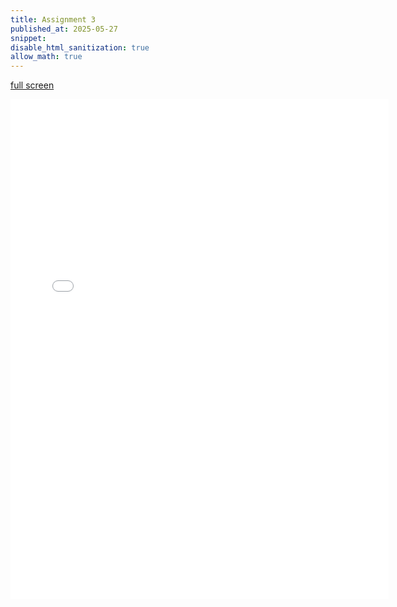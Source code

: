 ```yaml
---
title: Assignment 3
published_at: 2025-05-27
snippet: 
disable_html_sanitization: true
allow_math: true
---
```

<a href="../asm3/index.html">full screen</a>
<iframe src="/asm3/index.html" width="120%" height="800px" style="border: none;"></iframe>

